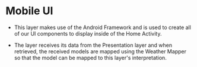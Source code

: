 Mobile UI
===============

 * This layer makes use of the Android Framework and is used to create all of our UI components to display
   inside of the Home Activity.

 * The layer receives its data from the Presentation layer and when retrieved, the received models are
   mapped using the Weather Mapper so that the model can be mapped to this layer's interpretation.
